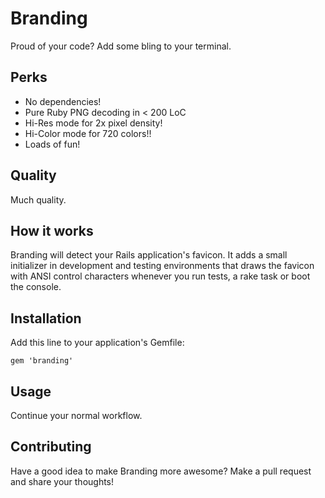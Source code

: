 # Branding

Proud of your code? Add some bling to your terminal.

## Perks

* No dependencies!
* Pure Ruby PNG decoding in < 200 LoC
* Hi-Res mode for 2x pixel density!
* Hi-Color mode for 720 colors!!
* Loads of fun!

## Quality

Much quality.

## How it works

Branding will detect your Rails application's favicon. It adds a small
initializer in development and testing environments that draws the favicon with
ANSI control characters whenever you run tests, a rake task or boot the console.

## Installation

Add this line to your application's Gemfile:

    gem 'branding'

## Usage

Continue your normal workflow.

## Contributing

Have a good idea to make Branding more awesome? Make a pull request and share your thoughts!
